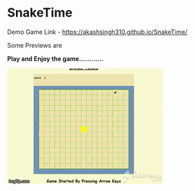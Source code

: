 # SnakeTime

Demo Game Link - https://akashsingh310.github.io/SnakeTime/

Some Previews are

**Play and Enjoy the game............**

![image preview](https://github.com/Akashsingh310/SnakeTime/blob/master/Image%20preview/44kcym.gif)

